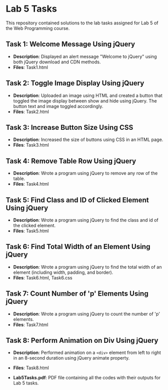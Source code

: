 # Lab 5 Tasks

This repository contained solutions to the lab tasks assigned for Lab 5 of the Web Programming course.

## Task 1: Welcome Message Using jQuery

- **Description**: Displayed an alert message "Welcome to jQuery" using both jQuery download and CDN methods.
- **Files**: Task1.html

## Task 2: Toggle Image Display Using jQuery

- **Description**: Uploaded an image using HTML and created a button that toggled the image display between show and hide using jQuery. The button text and image toggled accordingly.
- **Files**: Task2.html

## Task 3: Increase Button Size Using CSS

- **Description**: Increased the size of buttons using CSS in an HTML page.
- **Files**: Task3.html

## Task 4: Remove Table Row Using jQuery

- **Description**: Wrote a program using jQuery to remove any row of the table.
- **Files**: Task4.html

## Task 5: Find Class and ID of Clicked Element Using jQuery

- **Description**: Wrote a program using jQuery to find the class and id of the clicked element.
- **Files**: Task5.html

## Task 6: Find Total Width of an Element Using jQuery

- **Description**: Wrote a program using jQuery to find the total width of an element (including width, padding, and border).
- **Files**: Task6.html, Task6.css

## Task 7: Count Number of 'p' Elements Using jQuery

- **Description**: Wrote a program using jQuery to count the number of 'p' elements.
- **Files**: Task7.html

## Task 8: Perform Animation on Div Using jQuery

- **Description**: Performed animation on a `<div>` element from left to right in an 8-second duration using jQuery animate property.
- **Files**: Task8.html

- **Lab5Tasks.pdf**: PDF file containing all the codes with their outputs for Lab 5 tasks.
